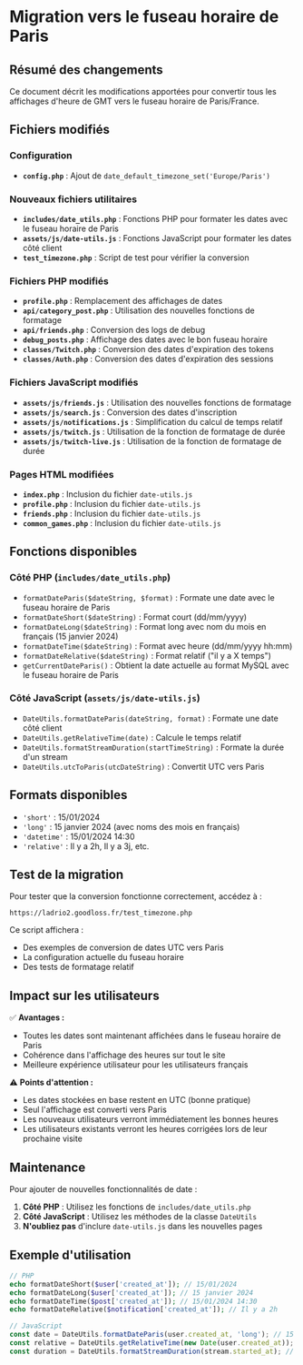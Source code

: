 # Migration vers le fuseau horaire de Paris

## Résumé des changements

Ce document décrit les modifications apportées pour convertir tous les affichages d'heure de GMT vers le fuseau horaire de Paris/France.

## Fichiers modifiés

### Configuration
- **`config.php`** : Ajout de `date_default_timezone_set('Europe/Paris')`

### Nouveaux fichiers utilitaires
- **`includes/date_utils.php`** : Fonctions PHP pour formater les dates avec le fuseau horaire de Paris
- **`assets/js/date-utils.js`** : Fonctions JavaScript pour formater les dates côté client
- **`test_timezone.php`** : Script de test pour vérifier la conversion

### Fichiers PHP modifiés
- **`profile.php`** : Remplacement des affichages de dates
- **`api/category_post.php`** : Utilisation des nouvelles fonctions de formatage
- **`api/friends.php`** : Conversion des logs de debug
- **`debug_posts.php`** : Affichage des dates avec le bon fuseau horaire
- **`classes/Twitch.php`** : Conversion des dates d'expiration des tokens
- **`classes/Auth.php`** : Conversion des dates d'expiration des sessions

### Fichiers JavaScript modifiés
- **`assets/js/friends.js`** : Utilisation des nouvelles fonctions de formatage
- **`assets/js/search.js`** : Conversion des dates d'inscription
- **`assets/js/notifications.js`** : Simplification du calcul de temps relatif
- **`assets/js/twitch.js`** : Utilisation de la fonction de formatage de durée
- **`assets/js/twitch-live.js`** : Utilisation de la fonction de formatage de durée

### Pages HTML modifiées
- **`index.php`** : Inclusion du fichier `date-utils.js`
- **`profile.php`** : Inclusion du fichier `date-utils.js`
- **`friends.php`** : Inclusion du fichier `date-utils.js`
- **`common_games.php`** : Inclusion du fichier `date-utils.js`

## Fonctions disponibles

### Côté PHP (`includes/date_utils.php`)

- `formatDateParis($dateString, $format)` : Formate une date avec le fuseau horaire de Paris
- `formatDateShort($dateString)` : Format court (dd/mm/yyyy)
- `formatDateLong($dateString)` : Format long avec nom du mois en français (15 janvier 2024)
- `formatDateTime($dateString)` : Format avec heure (dd/mm/yyyy hh:mm)
- `formatDateRelative($dateString)` : Format relatif ("il y a X temps")
- `getCurrentDateParis()` : Obtient la date actuelle au format MySQL avec le fuseau horaire de Paris

### Côté JavaScript (`assets/js/date-utils.js`)

- `DateUtils.formatDateParis(dateString, format)` : Formate une date côté client
- `DateUtils.getRelativeTime(date)` : Calcule le temps relatif
- `DateUtils.formatStreamDuration(startTimeString)` : Formate la durée d'un stream
- `DateUtils.utcToParis(utcDateString)` : Convertit UTC vers Paris

## Formats disponibles

- `'short'` : 15/01/2024
- `'long'` : 15 janvier 2024 (avec noms des mois en français)
- `'datetime'` : 15/01/2024 14:30
- `'relative'` : Il y a 2h, Il y a 3j, etc.

## Test de la migration

Pour tester que la conversion fonctionne correctement, accédez à :
```
https://ladrio2.goodloss.fr/test_timezone.php
```

Ce script affichera :
- Des exemples de conversion de dates UTC vers Paris
- La configuration actuelle du fuseau horaire
- Des tests de formatage relatif

## Impact sur les utilisateurs

✅ **Avantages :**
- Toutes les dates sont maintenant affichées dans le fuseau horaire de Paris
- Cohérence dans l'affichage des heures sur tout le site
- Meilleure expérience utilisateur pour les utilisateurs français

⚠️ **Points d'attention :**
- Les dates stockées en base restent en UTC (bonne pratique)
- Seul l'affichage est converti vers Paris
- Les nouveaux utilisateurs verront immédiatement les bonnes heures
- Les utilisateurs existants verront les heures corrigées lors de leur prochaine visite

## Maintenance

Pour ajouter de nouvelles fonctionnalités de date :

1. **Côté PHP** : Utilisez les fonctions de `includes/date_utils.php`
2. **Côté JavaScript** : Utilisez les méthodes de la classe `DateUtils`
3. **N'oubliez pas** d'inclure `date-utils.js` dans les nouvelles pages

## Exemple d'utilisation

```php
// PHP
echo formatDateShort($user['created_at']); // 15/01/2024
echo formatDateLong($user['created_at']); // 15 janvier 2024
echo formatDateTime($post['created_at']); // 15/01/2024 14:30
echo formatDateRelative($notification['created_at']); // Il y a 2h
```

```javascript
// JavaScript
const date = DateUtils.formatDateParis(user.created_at, 'long'); // 15 janvier 2024
const relative = DateUtils.getRelativeTime(new Date(user.created_at)); // Il y a 3j
const duration = DateUtils.formatStreamDuration(stream.started_at); // 2h 30m
``` 